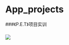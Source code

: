 # App_projects
###《P.E.T》项目实训
### [![](http://img.shields.io/travis/zhangyicheng95/App_projects.svg)](https://travis-ci.org/zhangyicheng95/mocha-Travis-demo)
